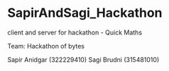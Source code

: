# SapirAndSagi_Hackathon
client and server for hackathon - Quick Maths

Team: Hackathon of bytes

Sapir Anidgar (322229410)
Sagi Brudni (315481010)
